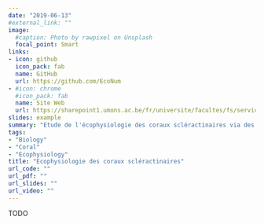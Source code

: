 ```yaml
---
date: "2019-06-13"
#external_link: ""
image:
  #caption: Photo by rawpixel on Unsplash
  focal_point: Smart
links:
- icon: github
  icon_pack: fab
  name: GitHub
  url: https://github.com/EcoNum
- #icon: chrome
  #icon_pack: fab
  name: Site Web
  url: https://sharepoint1.umons.ac.be/fr/universite/facultes/fs/services/institut_bio/ecologie_numerique_milieux_aquatiques/pages/default.aspx
slides: example
summary: "Etude de l'écophysiologie des coraux scléractinaires via des mésocosmes"
tags:
- "Biology"
- "Coral"
- "Ecophysiology"
title: "Ecophysiologie des coraux scléractinaires"
url_code: ""
url_pdf: ""
url_slides: ""
url_video: ""
---
```



TODO
